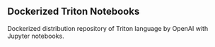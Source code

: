 ## Dockerized Triton Notebooks

Dockerized distribution repository of Triton language by OpenAI with Jupyter notebooks.
